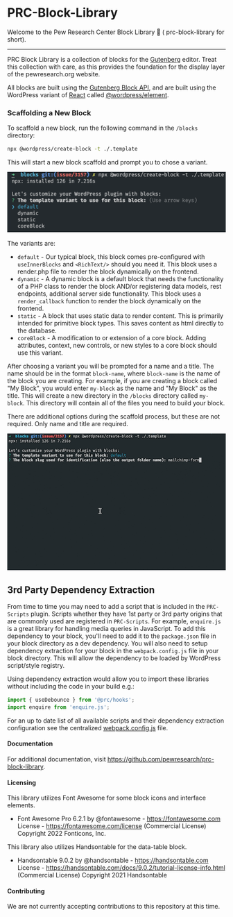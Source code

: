 # PRC-Block-Library

Welcome to the Pew Research Center Block Library 👋 ( prc-block-library for short).

---

PRC Block Library is a collection of blocks for the [Gutenberg](
https://wordpress.org/gutenberg/) editor. Treat this collection with care, as
this provides the foundation for the display layer of the pewresearch.org website.

All blocks are built using the [Gutenberg Block API](
https://wordpress.org/gutenberg/handbook/block-api/), and are built using
the WordPress variant of [React](https://reactjs.org/) called [@wordpress/element](
https://wordpress.org/gutenberg/handbook/designers-developers/developers/packages/packages-element/).

### Scaffolding a New Block

To scaffold a new block, run the following command in the `/blocks` directory:

```bash
npx @wordpress/create-block -t ./.template
```

This will start a new block scaffold and prompt you to chose a variant.

![Block Variants](.docs/assets/block-variants.png)

The variants are:

 - `default` - Our typical block, this block comes pre-configured with `useInnerBlocks` and `<RichText/>` should you need it. This block uses a render.php file to render the block dynamically on the frontend.
 - `dynamic` - A dynamic block is a default block that needs the functionality of a PHP class to render the block AND/or registering data models, rest endpoints, additional server side functionality. This block uses a `render_callback` function to render the block dynamically on the frontend.
 - `static` - A block that uses static data to render content. This is primarily intended for primitive block types. This saves content as html directly to the database.
 - `coreBlock` - A modification to or extension of a core block. Adding attributes, context, new controls, or new styles to a core block should use this variant.

After choosing a variant you will be prompted for a name and a title. The name should
be in the format `block-name`, where `block-name` is the name of the block you
are creating. For example, if you are creating a block called "My Block", you
would enter `my-block` as the name and "My Block" as the title. This will create a new directory in the
`/blocks` directory called `my-block`. This directory will contain all of the
files you need to build your block.

There are additional options during the scaffold process, but these are not
required. Only name and title are required.

![Run Command](.docs/assets/run-command.gif)

## 3rd Party Dependency Extraction

From time to time you may need to add a script that is included in the `PRC-Scripts` plugin. Scripts whether they have 1st party or 3rd party origins that are commonly used are registered in `PRC-Scripts`. For example, `enquire.js` is a great library for handling media queries in JavaScript. To add this dependency to your block, you'll need to add it to the `package.json` file in your block directory as a dev dependency. You will also need to setup dependency extraction for your block in the `webpack.config.js` file in your block directory. This will allow the dependency to be loaded by WordPress script/style registry.

Using dependency extraction would allow you to import these libraries without including the code in your build e.g.:
```js
import { useDebounce } from '@prc/hooks';
import enquire from 'enquire.js';
```

For an up to date list of all available scripts and their dependency extraction configuration see the centralized [webpack.config.js](https://github.com/pewresearch/pewresearch-org/blob/main/webpack.config.js) file.

#### Documentation

For additional documentation, visit https://github.com/pewresearch/prc-block-library.

#### Licensing

This library utilizes Font Awesome for some block icons and interface elements. 

 - Font Awesome Pro 6.2.1 by @fontawesome - https://fontawesome.com License - https://fontawesome.com/license (Commercial License) Copyright 2022 Fonticons, Inc.

This library also utilizes Handsontable for the data-table block.

- Handsontable 9.0.2 by @handsontable - https://handsontable.com License - https://handsontable.com/docs/9.0.2/tutorial-license-info.html (Commercial License) Copyright 2021 Handsontable


#### Contributing

We are not currently accepting contributions to this repository at this time.

